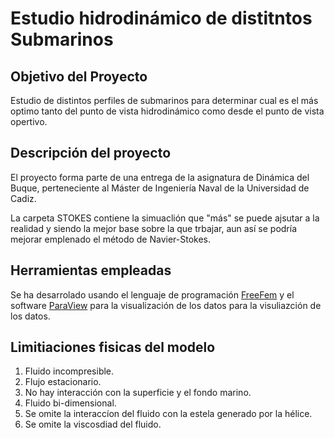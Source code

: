 # Estudio hidrodinámico de distitntos Submarinos

## Objetivo del Proyecto

Estudio de distintos perfiles de submarinos para determinar cual es el más optimo tanto del punto de vista hidrodinámico como desde el punto de vista opertivo. 

## Descripción del proyecto
El proyecto forma parte de una entrega de la asignatura de Dinámica del Buque, perteneciente al Máster de Ingeniería Naval de la Universidad de Cadiz. 

La carpeta STOKES contiene la simuaclión  que "más" se puede ajsutar a la realidad y siendo la mejor base sobre la que trbajar, aun así se podría mejorar emplenado el método de Navier-Stokes. 

## Herramientas empleadas
Se ha desarrolado usando el lenguaje de programación [FreeFem](https://github.com/FreeFem/FreeFem-sources.git ) y el software [ParaView](https://www.paraview.org) para la visualización de los datos  para la visuliazción de los datos.

## Limitiaciones fisicas del modelo

1. Fluido incompresible.
2. Flujo estacionario.
3. No hay interacción con la superficie y el fondo marino.
4. Fluido bi-dimensional.
5. Se omite la interaccíon del fluido con la estela generado por la hélice.
6. Se omite la viscosdiad del fluido.

